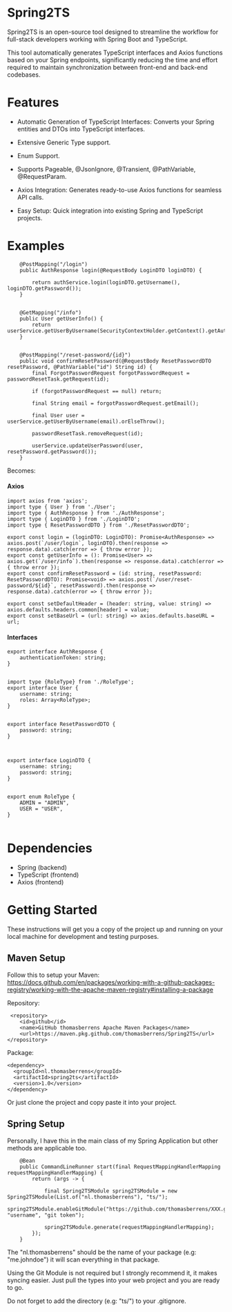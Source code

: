 
# Spring2TS
Spring2TS is an open-source tool designed to streamline the workflow for full-stack developers working with Spring Boot and TypeScript. 

This tool automatically generates TypeScript interfaces and Axios functions based on your Spring endpoints, significantly reducing the time and effort required to maintain synchronization between front-end and back-end codebases.

# Features
* Automatic Generation of TypeScript Interfaces: Converts your Spring entities and DTOs into TypeScript interfaces.

* Extensive Generic Type support.

* Enum Support.

* Supports Pageable, @JsonIgnore, @Transient, @PathVariable, @RequestParam.

* Axios Integration: Generates ready-to-use Axios functions for seamless API calls.

* Easy Setup: Quick integration into existing Spring and TypeScript projects.

# Examples
```
    @PostMapping("/login")
    public AuthResponse login(@RequestBody LoginDTO loginDTO) {

        return authService.login(loginDTO.getUsername(), loginDTO.getPassword());
    }


    @GetMapping("/info")
    public User getUserInfo() {
        return userService.getUserByUsername(SecurityContextHolder.getContext().getAuthentication().getPrincipal().toString()).orElseThrow();
    }


    @PostMapping("/reset-password/{id}")
    public void confirmResetPassword(@RequestBody ResetPasswordDTO resetPassword, @PathVariable("id") String id) {
        final ForgotPasswordRequest forgotPasswordRequest = passwordResetTask.getRequest(id);

        if (forgotPasswordRequest == null) return;

        final String email = forgotPasswordRequest.getEmail();

        final User user = userService.getUserByUsername(email).orElseThrow();

        passwordResetTask.removeRequest(id);

        userService.updateUserPassword(user, resetPassword.getPassword());
    }

```

Becomes:
#### Axios
```
import axios from 'axios';
import type { User } from './User';
import type { AuthResponse } from './AuthResponse';
import type { LoginDTO } from './LoginDTO';
import type { ResetPasswordDTO } from './ResetPasswordDTO';

export const login = (loginDTO: LoginDTO): Promise<AuthResponse> => axios.post(`/user/login`, loginDTO).then(response => response.data).catch(error => { throw error });
export const getUserInfo = (): Promise<User> => axios.get(`/user/info`).then(response => response.data).catch(error => { throw error });
export const confirmResetPassword = (id: string, resetPassword: ResetPasswordDTO): Promise<void> => axios.post(`/user/reset-password/${id}`, resetPassword).then(response => response.data).catch(error => { throw error });

export const setDefaultHeader = (header: string, value: string) => axios.defaults.headers.common[header] = value;
export const setBaseUrl = (url: string) => axios.defaults.baseURL = url;
```

#### Interfaces
```
export interface AuthResponse {
	authenticationToken: string;
}


import type {RoleType} from './RoleType';
export interface User {
	username: string;
	roles: Array<RoleType>;
}


export interface ResetPasswordDTO {
	password: string;
}



export interface LoginDTO {
	username: string;
	password: string;
}


export enum RoleType {
	ADMIN = "ADMIN",
	USER = "USER",
}


```


# Dependencies
* Spring (backend)
* TypeScript (frontend)
* Axios (frontend)

# Getting Started

These instructions will get you a copy of the project up and running on your local machine for development and testing purposes.

## Maven Setup
Follow this to setup your Maven: https://docs.github.com/en/packages/working-with-a-github-packages-registry/working-with-the-apache-maven-registry#installing-a-package

Repository:

```
 <repository>
    <id>github</id>
    <name>GitHub thomasberrens Apache Maven Packages</name>
    <url>https://maven.pkg.github.com/thomasberrens/Spring2TS</url>
</repository>
```

Package:
```
<dependency>
  <groupId>nl.thomasberrens</groupId>
  <artifactId>spring2ts</artifactId>
  <version>1.0</version>
</dependency>
```

Or just clone the project and copy paste it into your project.

## Spring Setup
Personally, I have this in the main class of my Spring Application but other methods are applicable too.
```
    @Bean
    public CommandLineRunner start(final RequestMappingHandlerMapping requestMappingHandlerMapping) {
        return (args -> {

            final Spring2TSModule spring2TSModule = new Spring2TSModule(List.of("nl.thomasberrens"), "ts/");
            spring2TSModule.enableGitModule("https://github.com/thomasberrens/XXX.git", "username", "git token");

            spring2TSModule.generate(requestMappingHandlerMapping);
        });
    }
```

The "nl.thomasberrens" should be the name of your package (e.g: "me.johndoe") it will scan everything in that package.

Using the Git Module is not required but I strongly recommend it, it makes syncing easier. Just pull the types into your web project and you are ready to go.

Do not forget to add the directory (e.g: "ts/") to your .gitignore. 

